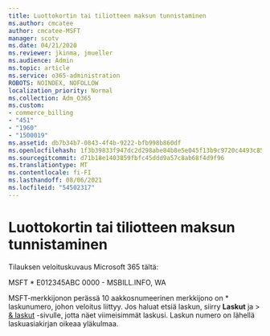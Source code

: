 ```yaml
---
title: Luottokortin tai tiliotteen maksun tunnistaminen
ms.author: cmcatee
author: cmcatee-MSFT
manager: scotv
ms.date: 04/21/2020
ms.reviewer: jkinma, jmueller
ms.audience: Admin
ms.topic: article
ms.service: o365-administration
ROBOTS: NOINDEX, NOFOLLOW
localization_priority: Normal
ms.collection: Adm_O365
ms.custom:
- commerce_billing
- "451"
- "1960"
- "1500019"
ms.assetid: db7b34b7-0843-4f4b-9222-bfb998b860df
ms.openlocfilehash: 1f3b39833f947dc2d298abe84b8e5e045f13b9c9720c4493c85273ea5afa2ebb
ms.sourcegitcommit: d71b18e1403859fbfc45ddd9a57c8ab68f4d9f96
ms.translationtype: MT
ms.contentlocale: fi-FI
ms.lasthandoff: 08/06/2021
ms.locfileid: "54502317"
---
```

# <a name="how-to-identify-a-charge-on-your-credit-card-or-bank-statement"></a>Luottokortin tai tiliotteen maksun tunnistaminen

Tilauksen veloituskuvaus Microsoft 365 tältä:
  
MSFT \* E012345ABC 0000 - MSBILL.INFO, WA
  
MSFT-merkkijonon perässä 10 aakkosnumeerinen merkkijono on \* laskunumero, johon veloitus liittyy. Jos haluat etsiä laskun, siirry **Laskut** ja \> [& laskut](https://go.microsoft.com/fwlink/p/?linkid=848039) -sivulle, jotta näet viimeisimmät laskusi. Laskun numero on lähellä laskuasiakirjan oikeaa yläkulmaa.
